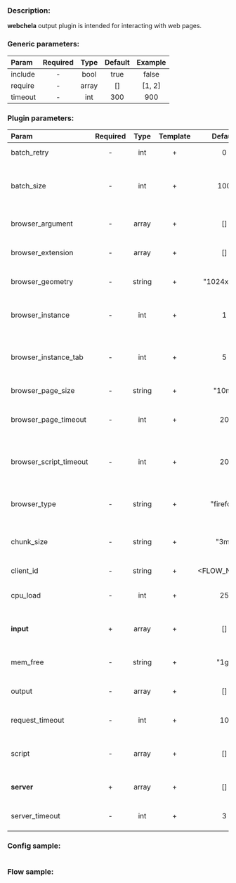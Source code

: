 ### Description:

**webchela** output plugin is intended for interacting with web pages.


### Generic parameters:

| Param   | Required | Type  | Default | Example |
|:--------|:--------:|:-----:|:-------:|:-------:|
| include |    -     | bool  |  true   |  false  |
| require |    -     | array |   []    | [1, 2]  |
| timeout |    -     |  int  |   300   |   900   |

### Plugin parameters:

| Param                  | Required |  Type  | Template |   Default   |              Example              | Description                                    |
|:-----------------------|:--------:|:------:|:--------:|:-----------:|:---------------------------------:|:-----------------------------------------------|
| batch_retry            |    -     |  int   |    +     |      0      |                 3                 | Retry failed batches.                          |
| batch_size             |    -     |  int   |    +     |     100     |                 9                 | Split large amount of URLs into sized batches. |
| browser_argument       |    -     | array  |    +     |     []      |       ["disable-infobars"]        | List of browser arguments.                     |
| browser_extension      |    -     | array  |    +     |     []      |   ["bypass-paywalls-1.7.6.xpi"]   | List of browser extensions.                    |
| browser_geometry       |    -     | string |    +     | "1024x768"  |            "1280x720"             | Browser windows geometry.                      |
| browser_instance       |    -     |  int   |    +     |      1      |                 3                 | Maximum amount of browser instance.            |
| browser_instance_tab   |    -     |  int   |    +     |      5      |                 3                 | Maximum amount of tabs per browser instance.   |
| browser_page_size      |    -     | string |    +     |    "10m"    |               "3m"                | Maximum page size.                             |
| browser_page_timeout   |    -     |  int   |    +     |     20      |                30                 | Maximum time in seconds for page loading.      |
| browser_script_timeout |    -     |  int   |    +     |     20      |                30                 | Maximum time in seconds for script executions. |
| browser_type           |    -     | string |    +     |  "firefox"  |             "chrome"              | Supported browser types: firefox, chrome.      |
| chunk_size             |    -     | string |    +     |    "3m"     |               "1m"                | Split large messages into sized chunks.        |
| client_id              |    -     | string |    +     | <FLOW_NAME> |          "group1-flow1"           | Custom client identification.                  |
| cpu_load               |    -     |  int   |    +     |     25      |                50                 | Maximum CPU load on a server.                  |
| **input**              |    +     | array  |    +     |     []      |  ["twitter.urls", "data.array0"]  | List of DataItem fields with URLs.             |
| mem_free               |    -     | string |    +     |    "1g"     |               "3g"                | Minimum free MEM size on a server.             |
| output                 |    -     | array  |    +     |     []      |  ["data.array1", "data.array2"]   | List of target DataItem fields.                |
| request_timeout        |    -     |  int   |    +     |     10      |                30                 | Server GRPC request timeout.                   |
| script                 |    -     | array  |    +     |     []      | ["scripts.clicker", "return 42;"] | List of config templates/raw javascript code.  |
| **server**             |    +     | array  |    +     |     []      |   ["server1.example.com:8080"]    | List of Webchela servers.                      |
| server_timeout         |    -     |  int   |    +     |      3      |                10                 | Server connection timeout.                     |


### Config sample:

```toml

```

### Flow sample:

```yaml
```

